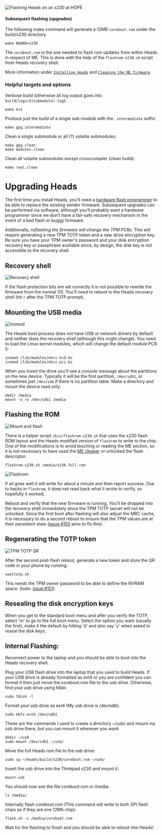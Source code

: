 ![Flashing Heads on an x230 at HOPE](markdown/images/Flashing_Heads_on_an_x230_at_HOPE.jpg)

#### Subsequent flashing (upgrades)

The following make command will generate a 12MB `coreboot.rom` under the build/x230 directory.

```
make BOARD=x230
```

The `coreboot.rom` is the one needed to flash rom updates from within Heads in respect of ME. This is done with the help of the `flashrom-x230.sh` script from Heads recovery shell.

More information under [`Installing Heads`](https://github.com/osresearch/heads-wiki/blob/master/Installing-Heads.md) and [`Cleaning the ME firmware`](https://github.com/osresearch/heads-wiki/blob/master/Clean-the-ME-firmware.md)

### Helpful targets and options

Verbose build (otherwise all log output goes into `build/logs/$(submodule).log`):
```
make V=1
```

Produce just the build of a single sub-module with the `.intermediate` suffix:
```
make gpg.intermediate
```

Clean a single submodule or all (?) volatile submodules:
```
make gpg.clean
make modules.clean
```

Clean all volatile submodules except crosscompiler (clean build):
```
make real.clean
```

# Upgrading Heads
The first time you install Heads, you'll need a
[hardware flash programmer](https://trmm.net/SPI_Flash) to be able to
replace the existing vendor firmware.  Subsequent upgrades can be
performed via software, although you'll probably want a hardware programmer
since we don't have a fail-safe recovery mechanism in the event of
a bad flash or buggy firmware.

Additionally, *reflashing the firmware will change the TPM PCRs*.
This will require generating a new TPM TOTP token and a new drive
encryption key.  Be sure you have your TPM owner's password and your
disk encryption recovery key or passphrase available since, by design,
the disk key is not accessible to the recovery shell.

Recovery shell
---
![Recovery shell](markdown/images/Recovery_shell.jpg)

If the flash protection bits are set correctly it is not possible to
rewrite the firmware from the normal OS.  You'll need to reboot
to the Heads recovery shell (hit `r` after the TPM TOTP prompt).

Mounting the USB media
---
![insmod](markdown/images/insmod.jpg)

The Heads boot process does not have USB or network drivers by default
and neither does the recovery shell (although this might change).
You need to load the Linux kernel modules, which will change the
default module PCR 5:

```
insmod /lib/modules/ehci-hcd.ko
insmod /lib/modules/ehci-pci.ko
```

When you insert the drive you'll see a console message about the partitions
on the new device.  Typically it will be the first partition, `/dev/sdb1`,
or sometimes just `/dev/sdb` if there is no partition table.  Make a
directory and mount the device read only:

```
mkdir /media
mount -o ro /dev/sdb1 /media
```

Flashing the ROM
---
![Mount and flash](markdown/images/Mount_and_flash.jpg)

There is a helper script `/bin/flashrom-x230.sh` that uses the x230
flash ROM layout and the Heads modified version of `flashrom` to
write to the chip.  One of the modifications is to avoid touching or
reading the ME section, so it is not necessary to have used the
[ME cleaner](Clean-the-ME-firmware.md) or unlocked the flash descriptor.

```
flashrom-x230.sh /media/x230.full.rom
```

![Flashrom](markdown/images/Flashrom.jpg)

If all goes well it will write for about a minute and then report
success.  Due to hacks in `flashrom`, it does not read back what it
wrote to verify, so hopefully it worked.

Reboot and verify that the new firmware is running.  You'll be dropped
into the recovery shell immediately since the TPM TOTP secret will not
be unlocked.  Since the first boot after flashing will also adjust
the MRC cache, it is necessary to do a second reboot to ensure that
the TPM values are at their persistent state
([issue #150](https://github.com/osresearch/heads/issues/150) aims to fix this).


Regenerating the TOTP token
---
![TPM TOTP QR](markdown/images/TPM_TOTP_QR.jpg)

After the second post-flash reboot, generate a new token and store the
QR code in your phone by running:

```
sealtotp.sh
```

This needs the TPM owner password to be able to define the NVRAM space.
(todo: [issue #151](https://github.com/osresearch/heads/issues/151)).


Resealing the disk encryption keys
---
When you get to the standard boot menu and after you verify the TOTP, select 'm' to
go to the full boot menu.  Select the option you want (usually the first),
make it the default by hitting 'd' and also say 'y' when asked to reseal the disk keys.


## Internal Flashing:

Reconnect power to the laptop and you should be able to boot into the Heads recovery shell.

Plug your USB flash drive into the laptop that you used to build Heads. If your USB drive is already formatted as ext4 or you are confident you can format it then just move the coreboot.rom file to the usb drive. Otherwise, find your usb drive using fdisk:

```
sudo fdisk -l
```

Format your usb drive as ext4 (My usb drive is /dev/sdb):

```
sudo mkfs.ext4 /dev/sdb1
```

These are the commands I used to create a directory ~/usb/ and mount my usb drive there, but you can mount it wherever you want:

```
mkdir ~/usb
sudo mount /dev/sdb1 ~/usb/
```

Move the full Heads rom file to the usb drive:

```
sudo cp ~/heads/build/x230/coreboot.rom ~/usb/
```

Insert the usb drive into the Thinkpad x230 and mount it:

```
mount-usb
```

You should now see the file coreboot.rom in /media:

```
ls /media/
```

Internally flash coreboot.rom (This command will write to both SPI flash chips as if they are one 12Mb chip):

```
flash.sh -c /media/coreboot.rom
```

Wait for the flashing to finish and you should be able to reboot into Heads!
